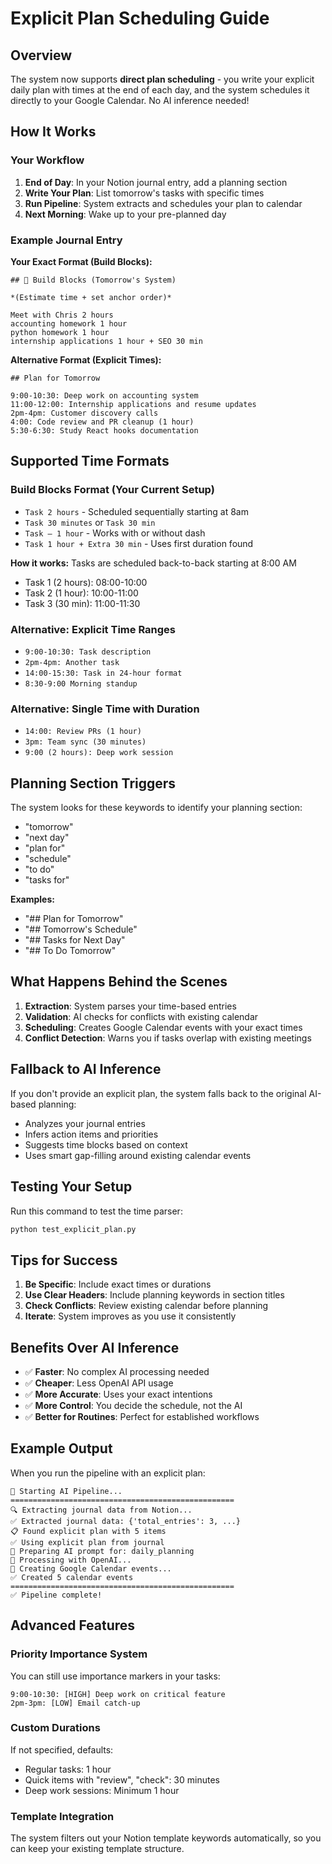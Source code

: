 # Explicit Plan Scheduling Guide

## Overview

The system now supports **direct plan scheduling** - you write your explicit daily plan with times at the end of each day, and the system schedules it directly to your Google Calendar. No AI inference needed!

## How It Works

### Your Workflow

1. **End of Day**: In your Notion journal entry, add a planning section
2. **Write Your Plan**: List tomorrow's tasks with specific times
3. **Run Pipeline**: System extracts and schedules your plan to calendar
4. **Next Morning**: Wake up to your pre-planned day

### Example Journal Entry

**Your Exact Format (Build Blocks):**
```
## 📅 Build Blocks (Tomorrow's System)

*(Estimate time + set anchor order)*

Meet with Chris 2 hours
accounting homework 1 hour
python homework 1 hour
internship applications 1 hour + SEO 30 min
```

**Alternative Format (Explicit Times):**
```
## Plan for Tomorrow

9:00-10:30: Deep work on accounting system
11:00-12:00: Internship applications and resume updates
2pm-4pm: Customer discovery calls
4:00: Code review and PR cleanup (1 hour)
5:30-6:30: Study React hooks documentation
```

## Supported Time Formats

### Build Blocks Format (Your Current Setup)
- `Task 2 hours` - Scheduled sequentially starting at 8am
- `Task 30 minutes` or `Task 30 min`
- `Task — 1 hour` - Works with or without dash
- `Task 1 hour + Extra 30 min` - Uses first duration found

**How it works:** Tasks are scheduled back-to-back starting at 8:00 AM
- Task 1 (2 hours): 08:00-10:00
- Task 2 (1 hour): 10:00-11:00
- Task 3 (30 min): 11:00-11:30

### Alternative: Explicit Time Ranges
- `9:00-10:30: Task description`
- `2pm-4pm: Another task`
- `14:00-15:30: Task in 24-hour format`
- `8:30-9:00 Morning standup`

### Alternative: Single Time with Duration
- `14:00: Review PRs (1 hour)`
- `3pm: Team sync (30 minutes)`
- `9:00 (2 hours): Deep work session`

## Planning Section Triggers

The system looks for these keywords to identify your planning section:
- "tomorrow"
- "next day"
- "plan for"
- "schedule"
- "to do"
- "tasks for"

**Examples:**
- "## Plan for Tomorrow"
- "## Tomorrow's Schedule"
- "## Tasks for Next Day"
- "## To Do Tomorrow"

## What Happens Behind the Scenes

1. **Extraction**: System parses your time-based entries
2. **Validation**: AI checks for conflicts with existing calendar
3. **Scheduling**: Creates Google Calendar events with your exact times
4. **Conflict Detection**: Warns you if tasks overlap with existing meetings

## Fallback to AI Inference

If you don't provide an explicit plan, the system falls back to the original AI-based planning:
- Analyzes your journal entries
- Infers action items and priorities
- Suggests time blocks based on context
- Uses smart gap-filling around existing calendar events

## Testing Your Setup

Run this command to test the time parser:
```bash
python test_explicit_plan.py
```

## Tips for Success

1. **Be Specific**: Include exact times or durations
2. **Use Clear Headers**: Include planning keywords in section titles
3. **Check Conflicts**: Review existing calendar before planning
4. **Iterate**: System improves as you use it consistently

## Benefits Over AI Inference

- ✅ **Faster**: No complex AI processing needed
- ✅ **Cheaper**: Less OpenAI API usage
- ✅ **More Accurate**: Uses your exact intentions
- ✅ **More Control**: You decide the schedule, not the AI
- ✅ **Better for Routines**: Perfect for established workflows

## Example Output

When you run the pipeline with an explicit plan:
```
🚀 Starting AI Pipeline...
==================================================
🔍 Extracting journal data from Notion...
✅ Extracted journal data: {'total_entries': 3, ...}
📋 Found explicit plan with 5 items
✅ Using explicit plan from journal
📝 Preparing AI prompt for: daily_planning
🤖 Processing with OpenAI...
📅 Creating Google Calendar events...
✅ Created 5 calendar events
==================================================
✅ Pipeline complete!
```

## Advanced Features

### Priority Importance System
You can still use importance markers in your tasks:
```
9:00-10:30: [HIGH] Deep work on critical feature
2pm-3pm: [LOW] Email catch-up
```

### Custom Durations
If not specified, defaults:
- Regular tasks: 1 hour
- Quick items with "review", "check": 30 minutes
- Deep work sessions: Minimum 1 hour

### Template Integration
The system filters out your Notion template keywords automatically, so you can keep your existing template structure.

